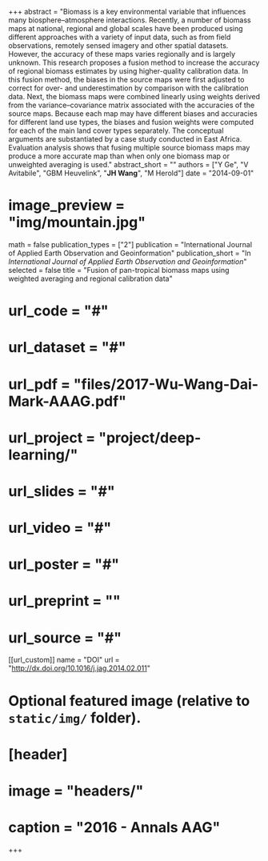 +++
abstract = "Biomass is a key environmental variable that influences many biosphere–atmosphere interactions. Recently, a number of biomass maps at national, regional and global scales have been produced using different approaches with a variety of input data, such as from field observations, remotely sensed imagery and other spatial datasets. However, the accuracy of these maps varies regionally and is largely unknown. This research proposes a fusion method to increase the accuracy of regional biomass estimates by using higher-quality calibration data. In this fusion method, the biases in the source maps were first adjusted to correct for over- and underestimation by comparison with the calibration data. Next, the biomass maps were combined linearly using weights derived from the variance–covariance matrix associated with the accuracies of the source maps. Because each map may have different biases and accuracies for different land use types, the biases and fusion weights were computed for each of the main land cover types separately. The conceptual arguments are substantiated by a case study conducted in East Africa. Evaluation analysis shows that fusing multiple source biomass maps may produce a more accurate map than when only one biomass map or unweighted averaging is used."
abstract_short = ""
authors = ["Y Ge", "V Avitabile", "GBM Heuvelink", "**JH Wang**", "M Herold"]
date = "2014-09-01"
# image_preview = "img/mountain.jpg"
math = false
publication_types = ["2"]
publication = "International Journal of Applied Earth Observation and Geoinformation"
publication_short = "In *International Journal of Applied Earth Observation and Geoinformation*"
selected = false
title = "Fusion of pan-tropical biomass maps using weighted averaging and regional calibration data"
# url_code = "#"
# url_dataset = "#"
# url_pdf = "files/2017-Wu-Wang-Dai-Mark-AAAG.pdf"
# url_project = "project/deep-learning/"
# url_slides = "#"
# url_video = "#"
# url_poster = "#"
# url_preprint = ""
# url_source = "#"

[[url_custom]]
name = "DOI"
url = "http://dx.doi.org/10.1016/j.jag.2014.02.011"

# Optional featured image (relative to `static/img/` folder).
# [header]
# image = "headers/"
# caption = "2016 - Annals AAG"

+++


